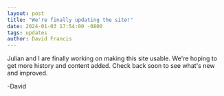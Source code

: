 ```yaml
---
layout: post
title: "We're finally updating the site!"
date: 2024-01-03 17:54:00 -0800
tags: updates
author: David Francis
---
```


Julian and I are finally working on making this site usable. We're hoping to get more history and content added. Check back soon to see what's new and improved.

-David